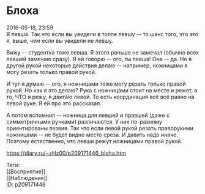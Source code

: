 Блоха
======

   
 2016-05-18, 23:59   
  Я левша. Так что если вы увидели в толпе левшу -- то шанс того, что это я, выше, чем если вы увидели не левшу.   
   
 Вижу -- студентка тоже левша. Я этого раньше не замечал (обычно всех левшей замечаю сразу). Я ей говорю -- ого, ты левша! Она -- да. Но я другой рукой некоторые действия делаю -- например, ножницами я могу резать только правой рукой.   
   
 И тут я думаю -- ого, я ножницами тоже могу резать только правой рукой. Но как я это делаю? Рука с ножницами стоит на месте и режет, а то, ЧТО я режу, я двигаю левой. То есть координация всё всё равно на левой руке. Я ей про это рассказал.   
   
 А потом вспомнил -- ножница для левшей и правшей (даже с симметричными ручками) различаются. У них по-разному ориентированы лезвия. Так что если левой рукой резать праворукими ножницами -- не будет видно место среза. И давить надо иначе. Поэтому естественно, что левши режут ножницами правой рукой.   
    
 <https://diary.ru/~zHz00/p209171446_bloha.htm>   
   
 Теги:   
 [[Восприятие]]   
 [[Наблюдения]]   
 ID: p209171446